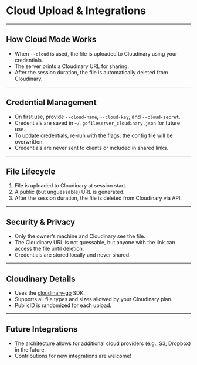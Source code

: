 # Cloud Upload & Integrations

---

## How Cloud Mode Works
- When `--cloud` is used, the file is uploaded to Cloudinary using your credentials.
- The server prints a Cloudinary URL for sharing.
- After the session duration, the file is automatically deleted from Cloudinary.

---

## Credential Management
- On first use, provide `--cloud-name`, `--cloud-key`, and `--cloud-secret`.
- Credentials are saved in `~/.gofileserver_cloudinary.json` for future use.
- To update credentials, re-run with the flags; the config file will be overwritten.
- Credentials are never sent to clients or included in shared links.

---

## File Lifecycle
1. File is uploaded to Cloudinary at session start.
2. A public (but unguessable) URL is generated.
3. After the session duration, the file is deleted from Cloudinary via API.

---

## Security & Privacy
- Only the owner’s machine and Cloudinary see the file.
- The Cloudinary URL is not guessable, but anyone with the link can access the file until deletion.
- Credentials are stored locally and never shared.

---

## Cloudinary Details
- Uses the [cloudinary-go](https://github.com/cloudinary/cloudinary-go) SDK.
- Supports all file types and sizes allowed by your Cloudinary plan.
- PublicID is randomized for each upload.

---

## Future Integrations
- The architecture allows for additional cloud providers (e.g., S3, Dropbox) in the future.
- Contributions for new integrations are welcome! 